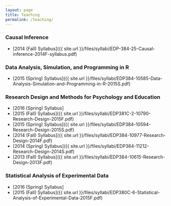 ```yaml
---
layout: page
title: Teaching
permalink: /teaching/
---
```


### Causal Inference

* [2014 (Fall) Syllabus]({{ site.url }}/files/syllabi/EDP-384-25-Causal-inference-2014F-syllabus.pdf)

### Data Analysis, Simulation, and Programming in R

* [2015 (Spring) Syllabus]({{ site.url }}/files/syllabi/EDP384-10585-Data-Analysis-Simulation-and-Programming-in-R-2015S.pdf)

### Research Design and Methods for Psychology and Education

* [2016 (Spring) Syllabus]
* [2015 (Fall) Syllabus]({{ site.url }}/files/syllabi/EDP381C-2-10790-Research-Design-2015F.pdf)
* [2015 (Spring) Syllabus]({{ site.url }}/files/syllabi/EDP384-10594-Research-Design-2015S.pdf)
* [2014 (Fall) Syllabus]({{ site.url }}/files/syllabi/EDP384-10977-Research-Design-2014F.pdf)
* [2014 (Spring) Syllabus]({{ site.url }}/files/syllabi/EDP384-11212-Research-Design-2014S.pdf)
* [2013 (Fall) Syllabus]({{ site.url }}/files/syllabi/EDP384-10615-Research-Design-2013F.pdf)

### Statistical Analysis of Experimental Data

* [2016 (Spring) Syllabus]
* [2015 (Fall) Syllabus]({{ site.url }}/files/syllabi/EDP380C-6-Statistical-Analysis-of-Experimental-Data-2015F.pdf)
